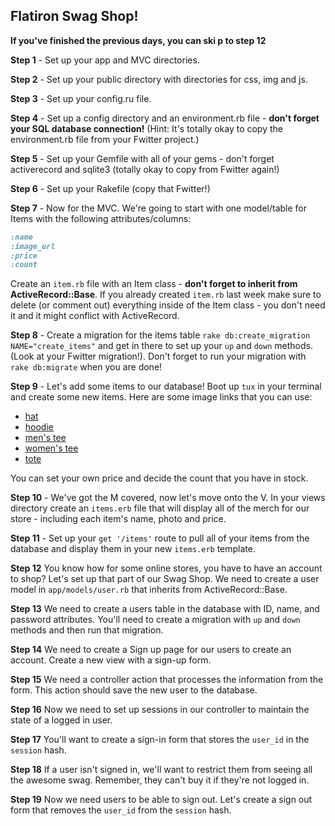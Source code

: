 ## Flatiron Swag Shop!

**If you've finished the previous days, you can ski p to step 12**

**Step 1** - Set up your app and MVC directories.

**Step 2** - Set up your public directory with directories for css, img and js.

**Step 3** - Set up your config.ru file.

**Step 4** - Set up a config directory and an environment.rb file - **don't forget your SQL database connection!** (Hint: It's totally okay to copy the environment.rb file from your Fwitter project.)

**Step 5** - Set up your Gemfile with all of your gems - don't forget activerecord and sqlite3 (totally okay to copy from Fwitter again!)

**Step 6** - Set up your Rakefile (copy that Fwitter!)

**Step 7** - Now for the MVC. We're going to start with one model/table for Items with the following attributes/columns:

```ruby
:name
:image_url 
:price
:count
```

Create an `item.rb` file with an Item class - **don't forget to inherit from ActiveRecord::Base**. If you already created `item.rb` last week make sure to delete (or comment out) everything inside of the Item class - you don't need it and it might conflict with ActiveRecord.

**Step 8** - Create a migration for the items table `rake db:create_migration NAME="create_items"` and get in there to set up your `up` and `down` methods. (Look at your Fwitter migration!). Don't forget to run your migration with `rake db:migrate` when you are done! 

**Step 9** - Let's add some items to our database! Boot up `tux` in your terminal and create some new items. Here are some image links that you can use:

+ [hat](https://s3.amazonaws.com/after-school-assets/flatiron-swag-store-lab/flatiron_hat.jpg)
+ [hoodie](https://s3.amazonaws.com/after-school-assets/flatiron-swag-store-lab/flatiron_hoodie.jpg)
+ [men's tee](https://s3.amazonaws.com/after-school-assets/flatiron-swag-store-lab/flatiron_tee_m.jpg)
+ [women's tee](https://s3.amazonaws.com/after-school-assets/flatiron-swag-store-lab/flatiron_tee_w.jpg)
+ [tote](https://s3.amazonaws.com/after-school-assets/flatiron-swag-store-lab/flatiron_tote.jpg)

You can set your own price and decide the count that you have in stock.

**Step 10** - We've got the M covered, now let's move onto the V. In your views directory create an `items.erb` file that will display all of the merch for our store - including each item's name, photo and price.

**Step 11** - Set up your `get '/items'` route to pull all of your items from the database and display them in your new `items.erb` template.

**Step 12** You know how for some online stores, you have to have an account to shop? Let's set up that part of our Swag Shop. We need to create a user model in `app/models/user.rb` that inherits from ActiveRecord::Base. 

**Step 13** We need to create a users table in the database with ID, name, and password attributes. You'll need to create a migration with `up` and `down` methods and then run that migration.

**Step 14** We need to create a Sign up page for our users to create an account. Create a new view with a sign-up form.

**Step 15** We need a controller action that processes the information from the form. This action should save the new user to the database.

**Step 16** Now we need to set up sessions in our controller to maintain the state of a logged in user.

**Step 17** You'll want to create a sign-in form that stores the `user_id` in the `session` hash.

**Step 18** If a user isn't signed in, we'll want to restrict them from seeing all the awesome swag. Remember, they can't buy it if they're not logged in.

**Step 19** Now we need users to be able to sign out. Let's create a sign out form that removes the `user_id` from the `session` hash.




